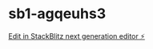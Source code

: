 # sb1-agqeuhs3

[Edit in StackBlitz next generation editor ⚡️](https://stackblitz.com/~/github.com/Yosef-Ali/sb1-agqeuhs3)